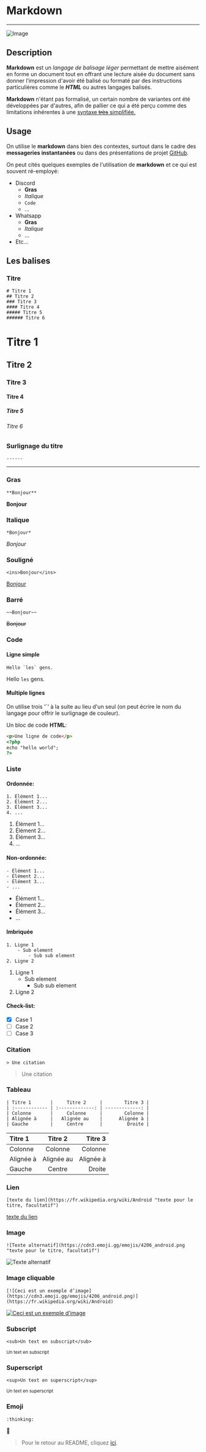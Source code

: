 # Markdown
----

![Image](https://akshayranganath-res.cloudinary.com/image/upload/f_auto,q_auto/blog/markdown.png)

## Description

**Markdown** est un *langage de balisage léger* permettant de mettre aisément en forme un document tout en offrant une lecture aisée du document sans donner l’impression d'avoir été balisé ou formaté par des instructions particulières comme le ***HTML*** ou autres langages balisés.

**Markdown** n'étant pas formalisé, un certain nombre de variantes ont été développées par d'autres, afin de pallier ce qui a été perçu comme des limitations inhérentes à une <ins>syntaxe ~~très~~ simplifiée.</ins>

## Usage

On utilise le **markdown** dans bien des contextes, surtout dans le cadre des **messageries instantanées** ou dans des présentations de projet [GitHub](https://github.com/).

On peut cités quelques exemples de l'utilisation de **markdown** et ce qui est souvent ré-employé:
- Discord
    - **Gras**
    - *Italique*
    - ```Code```
    - ...
- Whatsapp
    - **Gras**
    - *Italique*
    - ...
- Etc...

## Les balises

### Titre
```
# Titre 1
## Titre 2
### Titre 3
#### Titre 4
##### Titre 5
###### Titre 6
```
# Titre 1
## Titre 2
### Titre 3
#### Titre 4
##### Titre 5
###### Titre 6

### Surlignage du titre
```
------
```
---


### Gras
```
**Bonjour**
```
**Bonjour**

### Italique
```
*Bonjour*
```
*Bonjour*

### Souligné
```
<ins>Bonjour</ins>
```
<ins>Bonjour</ins>

### Barré
```
~~Bonjour~~
```
~~Bonjour~~

### Code
#### Ligne simple
```
Hello `les` gens.
```
Hello `les` gens.

#### Multiple lignes
On utilise trois '`' à la suite au lieu d'un seul (on peut écrire le nom du langage pour offrir le surlignage de couleur).

Un bloc de code **HTML**:
```html
<p>Une ligne de code</p>
<?php
echo "hello world";
?>
```

### Liste

#### Ordonnée:
```
1. Élément 1...
2. Élément 2...
3. Élément 3...
4. ...
```
1. Élément 1...
2. Élément 2...
3. Élément 3...
4. ...

#### Non-ordonnée:
```
- Élément 1...
- Élément 2...
- Élément 3...
- ...
```
- Élément 1...
- Élément 2...
- Élément 3...
- ...

#### Imbriquée
```
1. Ligne 1
    - Sub element
        - Sub sub element
2. Ligne 2
```
1. Ligne 1
    - Sub element
        - Sub sub element
2. Ligne 2

#### Check-list:
- [x] Case 1
- [ ] Case 2
- [ ] Case 3

### Citation
```
> Une citation
```
> Une citation

### Tableau
```
| Titre 1       |     Titre 2     |        Titre 3 |
| :------------ | :-------------: | -------------: |
| Colonne       |     Colonne     |        Colonne |
| Alignée à     |   Alignée au    |      Alignée à |
| Gauche        |     Centre      |         Droite |
```
| Titre 1       |     Titre 2     |        Titre 3 |
| :------------ | :-------------: | -------------: |
| Colonne       |     Colonne     |        Colonne |
| Alignée à     |   Alignée au    |      Alignée à |
| Gauche        |     Centre      |         Droite |

### Lien
```
[texte du lien](https://fr.wikipedia.org/wiki/Android "texte pour le titre, facultatif")
```
[texte du lien](https://fr.wikipedia.org/wiki/Android "texte pour le titre, facultatif")

### Image
```
![Texte alternatif](https://cdn3.emoji.gg/emojis/4206_android.png "texte pour le titre, facultatif")
```
![Texte alternatif](https://cdn3.emoji.gg/emojis/4206_android.png "texte pour le titre, facultatif")

### Image cliquable
```
[![Ceci est un exemple d’image](https://cdn3.emoji.gg/emojis/4206_android.png)](https://fr.wikipedia.org/wiki/Android)
```
[![Ceci est un exemple d’image](https://cdn3.emoji.gg/emojis/4206_android.png)](https://fr.wikipedia.org/wiki/Android)

### Subscript
```
<sub>Un text en subscript</sub>
```
<sub>Un text en subscript</sub>

### Superscript
```
<sup>Un text en superscript</sup>
```
<sup>Un text en superscript</sup>

### Emoji
```
:thinking:
```
:thinking:

> Pour le retour au README, cliquez [ici](https://github.com/FriquetLuca/exercise-markdown/blob/master/README.md).